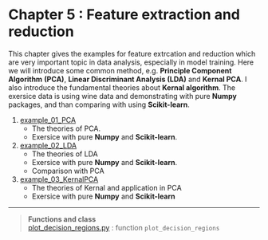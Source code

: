 # Chapter 5 : Feature extraction and reduction
This chapter gives the examples for feature extrcation and reduction which are very important topic in data analysis, especially in model training. Here we will introduce some common method, e.g. **Principle Component Algorithm** **(PCA)**, **Linear Discriminant Analysis (LDA)** and **Kernal PCA**. I also introduce the fundamental theories about **Kernal algorithm**. The exersice data is using wine data and demonstrating with pure **Numpy** packages, and than comparing with using **Scikit-learn**.

1. [example_01_PCA](example_01_PCA.ipynb)
   - The theories of PCA.
   - Exersice with pure **Numpy** and **Scikit-learn**.
2. [example_02_LDA](example_02_LDA.ipynb)
   - The theories of LDA
   - Exersice with pure **Numpy** and **Scikit-learn**.
   - Comparison with PCA
3. [example_03_KernalPCA](example_03_KernalPCA.ipynb)
   - The theories of Kernal and application in PCA
   - Exersice with pure **Numpy** and **Scikit-learn**

---
> **Functions and class**\
> [plot_decision_regions.py](plot_decision_regions.py) : function `plot_decision_regions`
